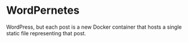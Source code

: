 # WordPernetes
WordPress, but each post is a new Docker container that hosts a single static file representing that post.
